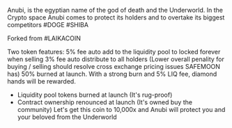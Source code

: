 Anubi, is the egyptian name of the god of death and the Underworld. In the Crypto space Anubi comes to protect its holders and to overtake its biggest competitors #DOGE #SHIBA
   
   Forked from #LAIKACOIN
   
   Two token features:
   5% fee auto add to the liquidity pool to locked forever when selling
   3% fee auto distribute to all holders (Lower overall penality for buying / selling should resolve cross exchange pricing issues SAFEMOON has)
   50% burned at launch. With a strong burn and 5% LIQ fee, diamond hands will be rewarded.
   - Liquidity pool tokens burned at launch (It's rug-proof)
   - Contract ownership renounced at launch (It's owned buy the community)
   Let's get this coin to 10,000x and Anubi will protect you and your beloved from the Underworld
